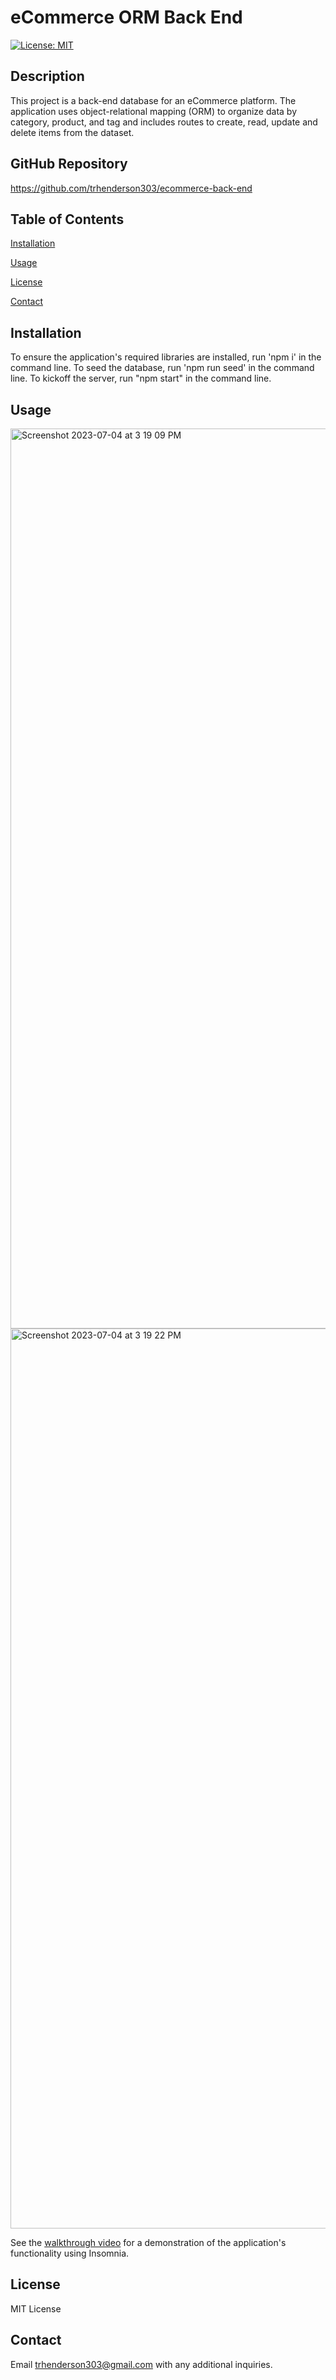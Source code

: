 # eCommerce ORM Back End
[![License: MIT](https://img.shields.io/badge/License-MIT-yellow.svg)](https://opensource.org/licenses/MIT)
## Description
This project is a back-end database for an eCommerce platform. The application uses object-relational mapping (ORM) to organize data by category, product, and tag and includes routes to create, read, update and delete items from the dataset.

## GitHub Repository
https://github.com/trhenderson303/ecommerce-back-end

## Table of Contents
[Installation](#installation)

[Usage](#usage)

[License](#license)

[Contact](#contact)

## Installation
To ensure the application's required libraries are installed, run 'npm i' in the command line. To seed the database, run 'npm run seed' in the command line. To kickoff the server, run "npm start" in the command line.

## Usage
<img width="1440" alt="Screenshot 2023-07-04 at 3 19 09 PM" src="https://github.com/trhenderson303/ecommerce-back-end/assets/132783253/6dba69ed-e601-4fa0-8578-e590ce9fe017">

<img width="1440" alt="Screenshot 2023-07-04 at 3 19 22 PM" src="https://github.com/trhenderson303/ecommerce-back-end/assets/132783253/7dfcf524-6f2e-45ef-8da1-40f0f217747b">

See the [walkthrough video](https://github.com/trhenderson303/ecommerce-back-end/assets/132783253/756c5290-de49-4a9e-8098-4bc1e0666784) for a demonstration of the application's functionality using Insomnia.



## License
MIT License

## Contact
Email trhenderson303@gmail.com with any additional inquiries.
